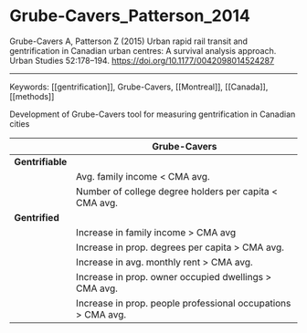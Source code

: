 # Grube-Cavers_Patterson_2014

Grube-Cavers A, Patterson Z (2015) Urban rapid rail transit and gentrification in Canadian urban centres: A survival analysis approach. Urban Studies 52:178–194. <https://doi.org/10.1177/0042098014524287>


---

Keywords: [[gentrification]], Grube-Cavers, [[Montreal]], [[Canada]], [[methods]]  

Development of Grube-Cavers tool for measuring gentrification in Canadian cities


|                   | Grube-Cavers                                                 |
| -------------     | ------------------------------------------------------------ | 
| **Gentrifiable**  |                                                              | 
|                   | Avg. family income < CMA avg.                                |
|                   | Number of college degree holders per capita < CMA avg.       |
| **Gentrified**    |                                                              |
|                   | Increase in family income > CMA avg                          | 
|                   | Increase in prop. degrees per capita > CMA avg.              |
|                   | Increase in avg. monthly rent > CMA avg.                     | 
|                   | Increase in prop. owner occupied dwellings > CMA avg.        | 
|                   | Increase in prop. people professional occupations > CMA avg. | 